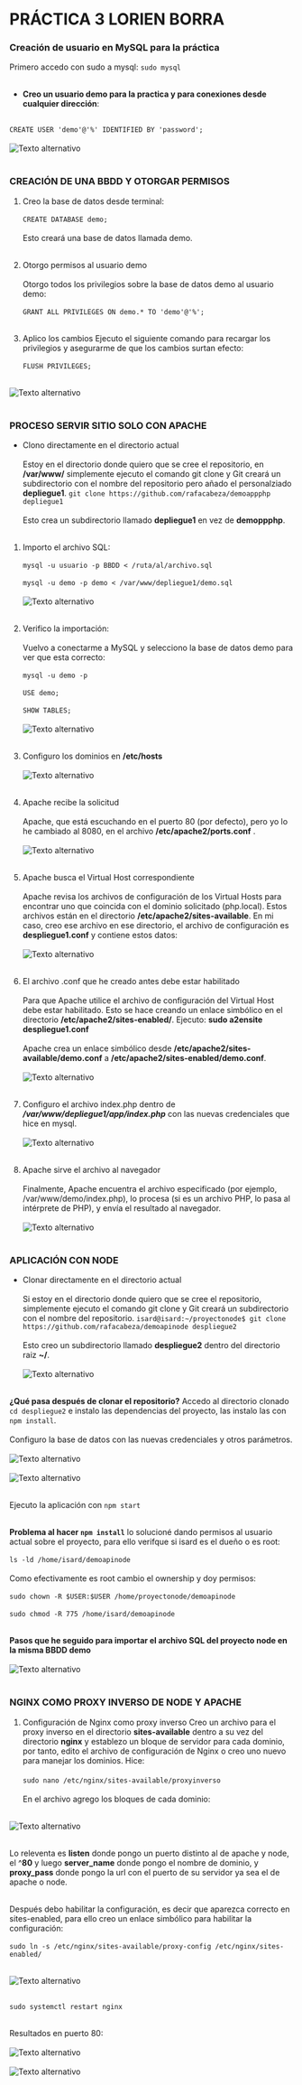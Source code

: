 
# PRÁCTICA 3 LORIEN BORRA

### Creación de usuario en MySQL para la práctica

Primero accedo con sudo a mysql: `sudo mysql`<br><br>

- **Creo un usuario demo para la practica y  para conexiones desde cualquier dirección**: <br><br>

`CREATE USER 'demo'@'%' IDENTIFIED BY 'password';`<br><br>
![Texto alternativo](./imagenes/mysqlnuevouser.png)<br><br>



### CREACIÓN DE UNA BBDD Y OTORGAR PERMISOS
1. Creo la base de datos desde terminal:<br><br>
`CREATE DATABASE demo;`<br><br>
Esto creará una base de datos llamada demo.<br><br>

2. Otorgo permisos al usuario demo<br><br>
Otorgo todos los privilegios sobre la base de datos demo al usuario demo:<br><br>
`GRANT ALL PRIVILEGES ON demo.* TO 'demo'@'%';`<br><br>

3. Aplico los cambios
Ejecuto el siguiente comando para recargar los privilegios y asegurarme de que los cambios surtan efecto:<br><br>
`FLUSH PRIVILEGES;`<br><br>

![Texto alternativo](./imagenes/mysqlprivilegios.png)<br><br>


### PROCESO SERVIR SITIO SOLO CON APACHE

- Clono directamente en el directorio actual<br><br>
Estoy en el directorio donde quiero que se cree el repositorio, en **/var/www/** simplemente ejecuto el comando git clone y Git creará un subdirectorio con el nombre del repositorio pero añado el personalziado **depliegue1**.
`git clone https://github.com/rafacabeza/demoappphp depliegue1`<br><br>
Esto crea un subdirectorio llamado **depliegue1** en vez de **demoppphp**.<br><br>

1. Importo el archivo SQL: <br><br>
`mysql -u usuario -p BBDD < /ruta/al/archivo.sql` <br><br>
`mysql -u demo -p demo < /var/www/depliegue1/demo.sql`<br><br>
![Texto alternativo](./imagenes/importarbbdd.png)<br><br>


2. Verifico la importación:<br><br>
Vuelvo a conectarme a MySQL y selecciono la base de datos demo para ver que esta correcto:<br><br>
`mysql -u demo -p`<br><br>
`USE demo;`<br><br>
`SHOW TABLES;`<br><br>
![Texto alternativo](./imagenes/mostrartabla.png)<br><br>

3. Configuro los dominios en **/etc/hosts**<br><br>
![Texto alternativo](./imagenes/dominiosenhosts.png)<br><br>

4. Apache recibe la solicitud<br><br>
Apache, que está escuchando en el puerto 80 (por defecto), pero yo lo he cambiado al 8080, en el archivo **/etc/apache2/ports.conf** . <br><br>
![Texto alternativo](./imagenes/puertoapacheportconf.png)<br><br>

5. Apache busca el Virtual Host correspondiente<br><br>
Apache revisa los archivos de configuración de los Virtual Hosts para encontrar uno que coincida con el dominio solicitado (php.local). Estos archivos están en el directorio **/etc/apache2/sites-available**.
En mi caso, creo ese archivo en ese directorio, el archivo de configuración es **despliegue1.conf** y contiene estos datos:<br><br>
![Texto alternativo](./imagenes/despliegue1conf.png)<br><br>


6. El archivo .conf que he creado antes debe estar habilitado<br><br>
Para que Apache utilice el archivo de configuración del Virtual Host debe estar habilitado. Esto se hace creando un enlace simbólico en el directorio **/etc/apache2/sites-enabled/**.
Ejecuto: **sudo a2ensite despliegue1.conf** <br><br>
Apache crea un enlace simbólico desde **/etc/apache2/sites-available/demo.conf** a **/etc/apache2/sites-enabled/demo.conf**.<br><br>
![Texto alternativo](./imagenes/apachesitienable.png)<br><br>

7. Configuro el archivo index.php dentro de ***/var/www/depliegue1/app/index.php*** con las nuevas credenciales que hice en mysql.<br><br>
![Texto alternativo](./imagenes/confiindexphp.png)<br><br>

8. Apache sirve el archivo al navegador<br><br>
Finalmente, Apache encuentra el archivo especificado (por ejemplo, /var/www/demo/index.php), lo procesa (si es un archivo PHP, lo pasa al intérprete de PHP), y envía el resultado al navegador.<br><br>
![Texto alternativo](./imagenes/phplocal8080.png)<br><br>




### APLICACIÓN CON NODE


- Clonar directamente en el directorio actual<br><br>
Si estoy en el directorio donde quiero que se cree el repositorio, simplemente ejecuto el comando git clone y Git creará un subdirectorio con el nombre del repositorio.
`isard@isard:~/proyectonode$ git clone https://github.com/rafacabeza/demoapinode despliegue2`<br><br>
Esto creo un subdirectorio llamado **despliegue2** dentro del directorio raiz **~/**.<br><br>
![Texto alternativo](./imagenes/despliegue2node.png)<br><br>


**¿Qué pasa después de clonar el repositorio?**
Accedo al directorio clonado `cd despliegue2` e instalo las dependencias del proyecto, las instalo las con `npm install`.<br><br>
Configuro la base de datos con las nuevas credenciales y otros parámetros.<br><br>
![Texto alternativo](./imagenes/rutabasenode.png)<br><br>
![Texto alternativo](./imagenes/basedenode.png)<br><br>

Ejecuto la aplicación con `npm start`<br><br>

**Problema al hacer `npm install`** lo solucioné dando permisos al usuario actual sobre el proyecto, para ello verifque si isard es el dueño o es root:<br><br>
`ls -ld /home/isard/demoapinode`<br><br> 
Como efectivamente es root cambio el ownership y doy permisos:<br><br>
`sudo chown -R $USER:$USER /home/proyectonode/demoapinode`<br><br>
`sudo chmod -R 775 /home/isard/demoapinode`<br><br>

**Pasos que he seguido para importar el archivo SQL del proyecto node en la misma BBDD demo**<br><br>
![Texto alternativo](./imagenes/importarbbdd.png)<br><br>



### NGINX COMO PROXY INVERSO DE NODE Y APACHE

1. Configuración de Nginx como proxy inverso
Creo un archivo para el proxy inverso en el directorio **sites-available** dentro  a su vez del directorio **nginx** y establezo un bloque de servidor para cada dominio, por tanto, edito el archivo de 
configuración de Nginx o creo uno nuevo para manejar los dominios. Hice:<br><br>
`sudo nano /etc/nginx/sites-available/proxyinverso` <br><br>
En el archivo agrego los bloques de cada dominio:<br><br>

![Texto alternativo](./imagenes/confproxyinverso4.png)<br><br>

Lo releventa es **listen** donde pongo un puerto distinto al de apache y node, el ^**80** y luego **server_name** donde pongo el nombre de dominio, y **proxy_pass** donde pongo la url con el puerto de su servidor ya sea el de apache o node.<br><br>

Después debo habilitar la configuración, es decir que aparezca correcto en sites-enabled, para ello
creo un enlace simbólico para habilitar la configuración:<br><br>
`sudo ln -s /etc/nginx/sites-available/proxy-config /etc/nginx/sites-enabled/`<br><br>

![Texto alternativo](./imagenes/enableddelinverso.png)<br><br>

`sudo systemctl restart nginx`<br><br>

Resultados en puerto 80:<br><br>
![Texto alternativo](./imagenes/resultadophp80.png)<br><br>
![Texto alternativo](./imagenes/resultadonode80.png)<br><br>

